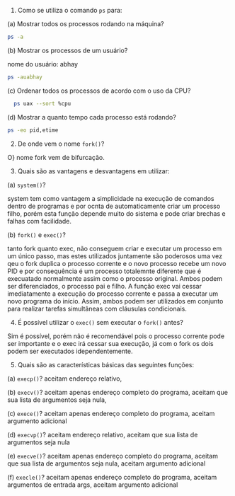 1. Como se utiliza o comando `ps` para:

(a) Mostrar todos os processos rodando na máquina?

```bash
ps -a  
```

(b) Mostrar os processos de um usuário?
  
nome do usuário: abhay  

```bash
ps -auabhay  
```

(c) Ordenar todos os processos de acordo com o uso da CPU?

```bash
  ps uax --sort %cpu  
```

(d) Mostrar a quanto tempo cada processo está rodando?

```bash
ps -eo pid,etime
```

2. De onde vem o nome `fork()`?

O} nome fork vem de bifurcação.

3. Quais são as vantagens e desvantagens em utilizar:

(a) `system()`?
  
system tem como vantagem a simplicidade na execução de comandos dentro de programas e por ocnta de automaticamente criar um processo filho, porém esta função depende muito do sistema e pode criar brechas e falhas com facilidade.  
  
(b) `fork()` e `exec()`?

tanto fork quanto exec, não conseguem criar e executar um processo em um único passo, mas estes utilizados juntamente são poderosos uma vez qeu o fork duplica o processo corrente e o novo processo recebe um novo PID e por consequência é um processo totalemnte diferente que é execuatado normalmente assim como o processo original. Ambos podem ser diferenciados, o processo pai e filho. A função exec vai cessar imediatamente a execução do processo corrente e passa a executar um novo programa do início. Assim, ambos podem ser utilizados em conjunto para realizar tarefas simultâneas com cláusulas condicionais.

4. É possível utilizar o `exec()` sem executar o `fork()` antes?

Sim é possível, porém não é recomendável pois o processo corrente pode ser importante e o exec irá cessar sua execução, já com o fork os dois podem ser executados idependentemente.   

5. Quais são as características básicas das seguintes funções:

(a) `execp()`?	aceitam endereço relativo, 

(b) `execv()`?	aceitam apenas endereço completo do programa, aceitam que sua lista de argumentos seja nula, 

(c) `exece()`?	aceitam apenas endereço completo do programa, aceitam argumento adicional

(d) `execvp()`?	aceitam endereço relativo, aceitam que sua lista de argumentos seja nula  

(e) `execve()`?	aceitam apenas endereço completo do programa, aceitam que sua lista de argumentos seja nula, aceitam argumento adicional  

(f) `execle()`?	aceitam apenas endereço completo do programa, aceitam argumentos de entrada args, aceitam argumento adicional  
